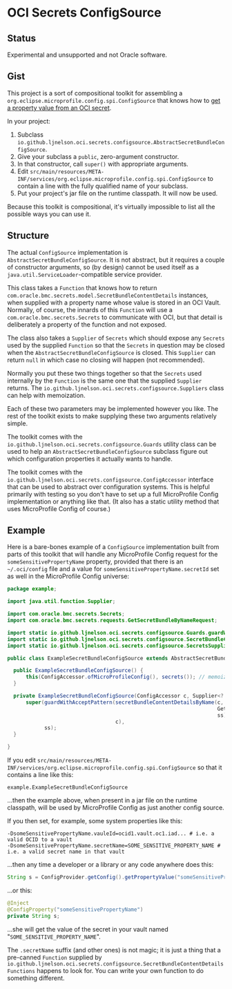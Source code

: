 # OCI Secrets ConfigSource

## Status

Experimental and unsupported and not Oracle software.

## Gist

This project is a sort of compositional toolkit for assembling a `org.eclipse.microprofile.config.spi.ConfigSource` that
knows how to [get a property value from an OCI
secret](https://docs.oracle.com/en-us/iaas/tools/java/latest/com/oracle/bmc/secrets/Secrets.html#getSecretBundle-com.oracle.bmc.secrets.requests.GetSecretBundleRequest-).

In your project:

1. Subclass `io.github.ljnelson.oci.secrets.configsource.AbstractSecretBundleConfigSource`.
2. Give your subclass a `public`, zero-argument constructor.
3. In that constructor, call `super()` with appropriate arguments.
4. Edit `src/main/resources/META-INF/services/org.eclipse.microprofile.config.spi.ConfigSource` to contain a line with
   the fully qualified name of your subclass.
5. Put your project's jar file on the runtime classpath.  It will now be used.

Because this toolkit is compositional, it's virtually impossible to list all the possible ways you can use it.

## Structure

The actual `ConfigSource` implementation is `AbstractSecretBundleConfigSource`.  It is not abstract, but it requires a
couple of constructor arguments, so (by design) cannot be used itself as a `java.util.ServiceLoader`-compatible service
provider.

This class takes a `Function` that knows how to return `com.oracle.bmc.secrets.model.SecretBundleContentDetails`
instances, when supplied with a property name whose value is stored in an OCI Vault.  Normally, of course, the innards
of this `Function` will use a `com.oracle.bmc.secrets.Secrets` to communicate with OCI, but that detail is deliberately
a property of the function and not exposed.

The class also takes a `Supplier` of `Secrets` which should expose any `Secrets` used by the supplied `Function` so that
the `Secrets` in question may be closed when the `AbstractSecretBundleConfigSource` is closed.  This `Supplier` can
return `null` in which case no closing will happen (not recommended).

Normally you put these two things together so that the `Secrets` used internally by the `Function` is the same one that
the supplied `Supplier` returns.  The `io.github.ljnelson.oci.secrets.configsource.Suppliers` class can help with
memoization.

Each of these two parameters may be implemented however you like.  The rest of the toolkit exists to make supplying
these two arguments relatively simple.

The toolkit comes with the `io.github.ljnelson.oci.secrets.configsource.Guards` utility class can be used to help an
`AbstractSecretBundleConfigSource` subclass figure out which configuration properties it actually wants to handle.

The toolkit comes with the `io.github.ljnelson.oci.secrets.configsource.ConfigAccessor` interface that can be used to
abstract over configuration systems. This is helpful primarily with testing so you don't have to set up a full
MicroProfile Config implementation or anything like that.  (It also has a static utility method that uses MicroProfile
Config of course.)

## Example

Here is a bare-bones example of a `ConfigSource` implementation built from parts of this toolkit that will handle any
MicroProfile Config request for the `someSensitivePropertyName` property, provided that there is an `~/.oci/config` file
and a value for `someSensitivePropertyName.secretId` set as well in the MicroProfile Config universe:

```java
package example;

import java.util.function.Supplier;

import com.oracle.bmc.secrets.Secrets;
import com.oracle.bmc.secrets.requests.GetSecretBundleByNameRequest;

import static io.github.ljnelson.oci.secrets.configsource.Guards.guardWithAcceptPattern;
import static io.github.ljnelson.oci.secrets.configsource.SecretBundleContentDetailsFunctions.secretBundleContentDetailsByName;
import static io.github.ljnelson.oci.secrets.configsource.SecretsSuppliers.secrets;

public class ExampleSecretBundleConfigSource extends AbstractSecretBundleConfigSource {

  public ExampleSecretBundleConfigSource() {
      this(ConfigAccessor.ofMicroProfileConfig(), secrets()); // memoized
  }

  private ExampleSecretBundleConfigSource(ConfigAccessor c, Supplier<? extends Secrets> ss) {
      super(guardWithAcceptPattern(secretBundleContentDetailsByName(c,
                                                                    GetSecretBundleByNameRequest::builder,
                                                                    ss),
                                   c),
            ss);
  }

}
```

If you edit `src/main/resources/META-INF/services/org.eclipse.microprofile.config.spi.ConfigSource` so that it contains a line like this:
```
example.ExampleSecretBundleConfigSource
```
…then the example above, when present in a jar file on the runtime
classpath, will be used by MicroProfile Config as just another config
source.

If you then set, for example, some system properties like this:
```shell
-DsomeSensitivePropertyName.vauleId=ocid1.vault.oc1.iad... # i.e. a valid OCID to a vault
-DsomeSensitivePropertyName.secretName=SOME_SENSITIVE_PROPERTY_NAME # i.e. a valid secret name in that vault
```
…then any time a developer or a library or any code anywhere does
this:
```java
String s = ConfigProvider.getConfig().getPropertyValue("someSensitivePropertyName", String.class);
```
…or this:
```java
@Inject
@ConfigProperty("someSensitivePropertyName")
private String s;
```
…she will get the value of the secret in your vault named
"`SOME_SENSITIVE_PROPERTY_NAME`".

The `.secretName` suffix (and other ones) is not magic; it is just a thing that a pre-canned `Function` supplied by
`io.github.ljnelson.oci.secrets.configsource.SecretBundleContentDetailsFunctions` happens to look for. You can write
your own function to do something different.
